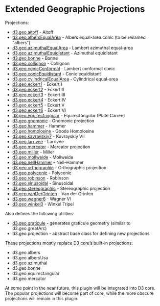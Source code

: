 # Extended Geographic Projections

Projections:

* [d3.geo.aitoff](http://bl.ocks.org/3682698) - Aitoff
* [d3.geo.albersEqualArea](http://bl.ocks.org/3721525) - Albers equal-area conic (to be renamed "albers")
* [d3.geo.azimuthalEqualArea](http://bl.ocks.org/3757101) - Lambert azimuthal equal-area
* [d3.geo.azimuthalEquidistant](http://bl.ocks.org/3757110) - Azimuthal equidistant
* [d3.geo.bonne](http://bl.ocks.org/3717006) - Bonne
* [d3.geo.collignon](http://bl.ocks.org/3716915) - Collignon
* [d3.geo.conicConformal](http://bl.ocks.org/3721462) - Lambert conformal conic
* [d3.geo.conicEquidistant](http://bl.ocks.org/3721557) - Conic equidistant
* [d3.geo.cylindricalEqualArea](http://bl.ocks.org/3712408) - Cylindrical equal-area
* [d3.geo.eckert1](http://bl.ocks.org/3717369) - Eckert I
* [d3.geo.eckert2](http://bl.ocks.org/3717378) - Eckert II
* [d3.geo.eckert3](http://bl.ocks.org/3717379) - Eckert III
* [d3.geo.eckert4](http://bl.ocks.org/3718612) - Eckert IV
* [d3.geo.eckert5](http://bl.ocks.org/3717382) - Eckert V
* [d3.geo.eckert6](http://bl.ocks.org/3718617) - Eckert VI
* [d3.geo.equirectangular](http://bl.ocks.org/3757119) - Equirectangular (Plate Carrée)
* [d3.geo.gnomonic](http://bl.ocks.org/3757349) - Gnomonic projection
* [d3.geo.hammer](http://bl.ocks.org/3712397) - Hammer
* [d3.geo.homolosine](http://bl.ocks.org/3718260) - Goode Homolosine
* [d3.geo.kavrayskiy7](http://bl.ocks.org/3710082) - Kavrayskiy VII
* [d3.geo.larrivee](http://bl.ocks.org/3717209) - Larrivée
* [d3.geo.mercator](http://bl.ocks.org/3757125) - Mercator projection
* [d3.geo.miller](http://bl.ocks.org/3721424) - Miller
* [d3.geo.mollweide](http://bl.ocks.org/3717899) - Mollweide
* [d3.geo.nellHammer](http://bl.ocks.org/3717797) - Nell–Hammer
* [d3.geo.orthographic](http://bl.ocks.org/3757125) - Orthographic projection
* [d3.geo.polyconic](http://bl.ocks.org/3720962) - Polyconic
* [d3.geo.robinson](http://bl.ocks.org/3710566) - Robinson
* [d3.geo.sinusoidal](http://bl.ocks.org/3712399) - Sinusoidal
* [d3.geo.stereographic](http://bl.ocks.org/3757137) - Stereographic projection
* [d3.geo.vanDerGrinten](http://bl.ocks.org/3718043) - Van der Grinten
* [d3.geo.wagner6](http://bl.ocks.org/3710148) - Wagner VI
* [d3.geo.winkel3](http://bl.ocks.org/3682676) - Winkel Tripel

Also defines the following utilities:

* [d3.geo.graticule](http://bl.ocks.org/3664049) - generates graticule geometry (similar to d3.geo.greatArc)
* d3.geo.projection - abstract base class for defining new projections

These projections mostly replace D3 core’s built-in projections:

* d3.geo.albers
* d3.geo.albersUsa
* d3.geo.azimuthal
* d3.geo.bonne
* d3.geo.equirectangular
* d3.geo.mercator

At some point in the near future, this plugin will be integrated into D3 core. The popular projections will become part of core, while the more obscure projections will remain in this plugin.
